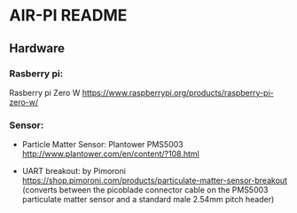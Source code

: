 # AIR-PI README

## Hardware

### Rasberry pi:

Rasberry pi Zero W
https://www.raspberrypi.org/products/raspberry-pi-zero-w/


### Sensor: 

- Particle Matter Sensor: Plantower PMS5003
http://www.plantower.com/en/content/?108.html


- UART breakout: by Pimoroni
https://shop.pimoroni.com/products/particulate-matter-sensor-breakout
(converts between the picoblade connector cable on the PMS5003 particulate matter sensor and a standard male 2.54mm pitch header)



